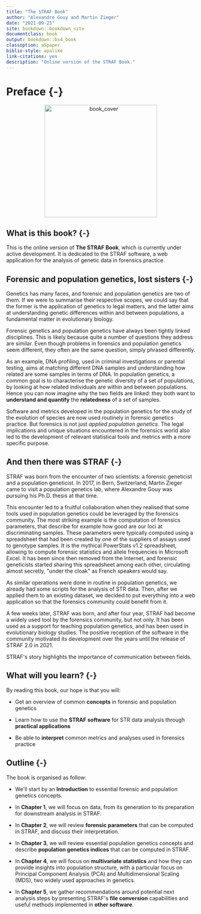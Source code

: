 ```yaml
--- 
title: "The STRAF Book"
author: "Alexandre Gouy and Martin Zieger"
date: "2021-09-25"
site: bookdown::bookdown_site
documentclass: book
output: bookdown::bs4_book
classoption: a5paper
biblio-style: apalike
link-citations: yes
description: "Online version of the STRAF Book."
---
```


# Preface {-}

<center><img src="img/cover.png" class="cover" alt="book_cover" width="300"/></center>

## What is this book? {-}

This is the online version of __The STRAF Book__, which is currently under
active development. It is dedicated to the STRAF software, a web application
for the analysis of genetic data in forensics practice.

## Forensic and population genetics, lost sisters {-}

Genetics has many faces, and forensic and population genetics are two of them.
If we were to summarise their respective scopes, we could say that the former 
is the application of genetics to legal matters, and the latter aims at 
understanding genetic differences within and between populations, a fundamental matter in 
evolutionary biology.

Forensic genetics and population genetics have always been tightly linked
disciplines. This is likely because quite a number of questions they address
are similar. Even though problems in forensics and population genetics seem 
different, they often are the same question, simply phrased differently.

As an example, DNA profiling, used in criminal investigations or parental testing,
aims at matching different DNA samples and understanding how related are some
samples in terms of DNA. In population genetics, a common goal is to
characterise the genetic diversity of a set of populations, by looking at
how related individuals are within and between populations. Hence you can now
imagine why the two fields are linked: they both want to __understand and quantify__ 
the __relatedness__ of a set of samples.

Software and metrics developed in the population genetics for the study of the 
evolution of species are now used routinely in forensic genetics practice. 
But forensics is not just _applied population genetics_. The legal implications
and unique situations encountered in the forensics world also led to the 
development of relevant statistical tools and metrics with a more specific purpose.

## And then there was STRAF {-}

STRAF was born from the encounter of two scientists: a forensic geneticist and
a population geneticist. In 2017, in Bern, Switzerland, Martin Zieger came to 
visit a population genetics lab, where Alexandre Gouy was pursuing his 
Ph.D. thesis at that time.

This encounter led to a fruitful collaboration when they realised that some tools
used in population genetics could be leveraged by the forensics community. The
most striking example is the computation of forensics parameters, that describe
for example how good are our loci at discriminating samples. These 
parameters were typically computed using a spreadsheet that had been created by 
one of the suppliers of assays used to genotype samples. It is the mythical 
PowerStats v1.2 spreadsheet, allowing to compute forensic statistics and allele 
frequencies in Microsoft Excel. It has been since then removed from the Internet, 
and forensic geneticists started sharing this spreadsheet among each other, circulating 
almost secretly, "under the cloak" as French speakers would say.

As similar operations were done in routine in population genetics, we already had 
some scripts for the analysis of STR data. Then, after we applied them to an existing 
dataset, we decided to put everything into a web application so that the forensics 
community could benefit from it.

A few weeks later, STRAF was born, and after four year, STRAF had become a 
widely used tool by the forensics community, but not only. 
It has been used as a support for teaching population genetics, and has 
been used in evolutionary biology studies. 
The positive reception of the software in the community motivated its 
development over the years until the release of STRAF 2.0 in 2021. 

STRAF's story highlights the importance of communication between fields.

## What will you learn? {-}

By reading this book, our hope is that you will:

* Get an overview of common __concepts__ in forensic and population genetics

* Learn how to use the __STRAF software__ for STR data analysis through __practical applications__

* Be able to __interpret__ common metrics and analyses used in forensics practice

## Outline {-}

The book is organised as follow:

* We'll start by an __Introduction__ to essential forensic and population genetics concepts.

* In __Chapter 1__, we will focus on data, from its generation to its preparation for
downstream analysis in STRAF.

* In __Chapter 2__, we will review __forensic parameters__ that can be computed in STRAF,
and discuss their interpretation.

* In __Chapter 3__, we will review essential population genetics concepts and
describe __population genetics indices__ that can be computed in STRAF.

* In __Chapter 4__, we will focus on __multivariate statistics__ and how they can provide 
insights into population structure, with a particular focus on Principal Component
Analysis (PCA) and Multidimensional Scaling (MDS), two widely used approaches in genetics.

* In __Chapter 5__, we gather recommendations around potential next analysis steps
by presenting STRAF's __file conversion__ capabilities and useful methods implemented in
__other software__.
